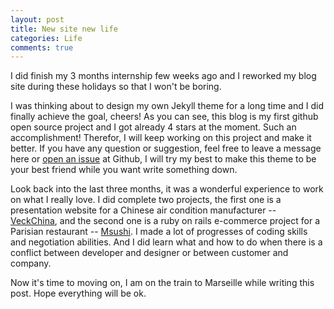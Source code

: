 ```yaml
---
layout: post
title: New site new life
categories: Life
comments: true
---
```


I did finish my 3 months internship few weeks ago and I reworked my blog site during these holidays so that I won't be boring.

I was thinking about to design my own Jekyll theme for a long time and I did finally achieve the goal, cheers! As you can see, this blog is my first github open source project and I got already 4 stars at the moment. Such an accomplishment! Therefor, I will keep working on this project and make it better. If you have any question or suggestion, feel free to leave a message here or [open an issue](https://github.com/renyuanz/leonids/issues/new) at Github, I will try my best to make this theme to be your best friend while you want write something down.

Look back into the last three months, it was a wonderful experience to work on what I really love. I did complete two projects, the first one is a presentation website for a Chinese air condition manufacturer -- [VeckChina](http://www.veckchina.com), and the second one is a ruby on rails e-commerce project for a Parisian restaurant -- [Msushi](https://msushi.herokuapp.com). I made a lot of progresses of coding skills and negotiation abilities. And I did learn what and how to do when there is a conflict between developer and designer or between customer and company.

Now it's time to moving on, I am on the train to Marseille while writing this post. Hope everything will be ok.
